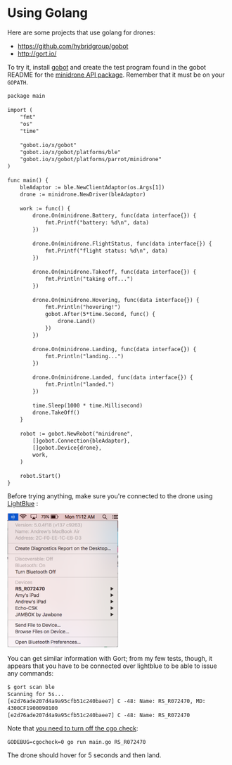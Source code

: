 # Using Golang

Here are some projects that use golang for drones:

* https://github.com/hybridgroup/gobot
* http://gort.io/


To try it, install [gobot](https://github.com/hybridgroup/gobot) and create the test program found in the gobot README for the [minidrone API package](https://github.com/hybridgroup/gobot/tree/master/platforms/parrot/minidrone).  Remember that it must be on your `GOPATH`.  

```
package main

import (
	"fmt"
	"os"
	"time"

	"gobot.io/x/gobot"
	"gobot.io/x/gobot/platforms/ble"
	"gobot.io/x/gobot/platforms/parrot/minidrone"
)

func main() {
	bleAdaptor := ble.NewClientAdaptor(os.Args[1])
	drone := minidrone.NewDriver(bleAdaptor)

	work := func() {
		drone.On(minidrone.Battery, func(data interface{}) {
			fmt.Printf("battery: %d\n", data)
		})

		drone.On(minidrone.FlightStatus, func(data interface{}) {
			fmt.Printf("flight status: %d\n", data)
		})

		drone.On(minidrone.Takeoff, func(data interface{}) {
			fmt.Println("taking off...")
		})

		drone.On(minidrone.Hovering, func(data interface{}) {
			fmt.Println("hovering!")
			gobot.After(5*time.Second, func() {
				drone.Land()
			})
		})

		drone.On(minidrone.Landing, func(data interface{}) {
			fmt.Println("landing...")
		})

		drone.On(minidrone.Landed, func(data interface{}) {
			fmt.Println("landed.")
		})

		time.Sleep(1000 * time.Millisecond)
		drone.TakeOff()
	}

	robot := gobot.NewRobot("minidrone",
		[]gobot.Connection{bleAdaptor},
		[]gobot.Device{drone},
		work,
	)

	robot.Start()
}
```

Before trying anything, make sure you're connected to the drone using [LightBlue](https://itunes.apple.com/gb/app/lightblue/id639944780?mt=12) :

<img src="images/advanced-bluetooth.png" width="50%"/>

You can get similar information with Gort; from my few tests, though, it appears that you have to be connected over lightblue to be able to issue any commands:

```
$ gort scan ble
Scanning for 5s...
[e2d76ade207d4a9a95cfb51c240baee7] C -48: Name: RS_R072470, MD: 4300CF1900090100
[e2d76ade207d4a9a95cfb51c240baee7] C -48: Name: RS_R072470
```

Note that [you need to turn off the cgo check](https://github.com/hybridgroup/gobot/issues/298):  

```
GODEBUG=cgocheck=0 go run main.go RS_R072470
```

The drone should hover for 5 seconds and then land.
